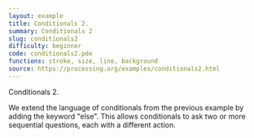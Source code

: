```yaml
---
layout: example
title: Conditionals 2.
summary: Conditionals 2
slug: conditionals2
difficulty: beginner
code: conditionals2.pde
functions: stroke, size, line, background
source: https://processing.org/examples/conditionals2.html
---
```


Conditionals 2. 

 We extend the language of conditionals from the previous example by adding the keyword "else". This allows conditionals to ask two or more sequential questions, each with a different action.
